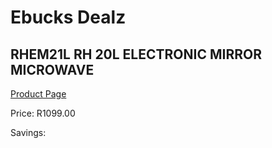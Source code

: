 
# Ebucks Dealz
## RHEM21L RH 20L ELECTRONIC MIRROR MICROWAVE
[Product Page](https://www.ebucks.com/web/shop/productSelected.do?prodId=1083950291&catId=704989856)

Price: R1099.00

Savings: 


	